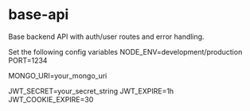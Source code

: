 # base-api
Base backend API with auth/user routes and error handling. 

Set the following config variables
NODE_ENV=development/production
PORT=1234

MONGO_URI=your_mongo_uri

JWT_SECRET=your_secret_string
JWT_EXPIRE=1h
JWT_COOKIE_EXPIRE=30
